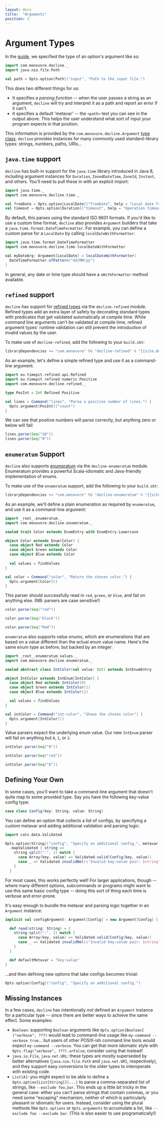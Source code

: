 ```yaml
---
layout: docs
title:  "Arguments"
position: 3
---
```


# Argument Types

In the [guide](/usage.html), we specified the type of an option's argument like so:

```scala mdoc:to-string
import com.monovore.decline._
import java.nio.file.Path

val path = Opts.option[Path]("input", "Path to the input file.")
```

This does two different things for us:

- It specifies a _parsing function_ -- when the user passes a string as an argument, `decline` will try and
  interpret it as a path and report an error if it can't.
- It specifies a default 'metavar' -- the `<path>` text you can see in the output above. This helps the user
  understand what sort of input your program expects in that position.
  
This information is provided by the `com.monovore.decline.Argument` [type class](https://typelevel.org/cats/typeclasses.html).
`decline` provides instances for many commonly used standard-library types: strings, numbers, paths, URIs...

## `java.time` support

`decline` has built-in support for the `java.time` library introduced in Java 8,
including argument instances for `Duration`, `ZonedDateTime`, `ZoneId`, `Instant`, and others.
You'll need to pull these in with an explicit import:

```scala mdoc:to-string
import java.time._
import com.monovore.decline.time._

val fromDate = Opts.option[LocalDate]("fromDate", help = "Local date from where start looking at data")
val timeout = Opts.option[Duration]("timeout", help = "Operation timeout")
```

By default, this parses using the standard ISO 8601 formats.
If you'd like to use a custom time format,
`decline` also provides `Argument` builders that take a `java.time.format.DateTimeFormatter`.
For example, you can define a custom parse for a `LocalDate` by calling `localDateWithFormatter`:

```scala mdoc:to-string
import java.time.format.DateTimeFormatter
import com.monovore.decline.time.localDateWithFormatter

val myDateArg: Argument[LocalDate] = localDateWithFormatter(
  DateTimeFormatter.ofPattern("dd/MM/yy")
)
```

In general, any date or time type should have a `xWithFormatter` method available.

## `refined` support

`decline` has support for [refined types](https://github.com/fthomas/refined) via the `decline-refined` module.
Refined types add an extra layer of safety by decorating standard types with predicates that get validated
automatically at compile time.
While command line arguments can't be validated at compile time,
refined argument types' runtime validation can still prevent
the introduction of invalid values by the user.

To make use of `decline-refined`, add the following to your `build.sbt`:

```scala
libraryDependencies += "com.monovore" %% "decline-refined" % "{{site.declineVersion}}"
```

As an example, let's define a simple refined type and use it as a command-line argument.

```scala mdoc:to-string
import eu.timepit.refined.api.Refined
import eu.timepit.refined.numeric.Positive
import com.monovore.decline.refined._

type PosInt = Int Refined Positive

val lines = Command("lines", "Parse a positive number of lines.") {
  Opts.argument[PosInt]("count")
}
```

We can see that positive numbers will parse correctly, but anything zero or below will fail:

```scala mdoc:to-string
lines.parse(Seq("10"))
lines.parse(Seq("0"))
```

## `enumeratum` Support

`decline` also supports [enumeratum](https://github.com/lloydmeta/enumeratum) via the `decline-enumeratum` module.
Enumeratum provides a powerful Scala-idiomatic and Java-friendly implementation of enums.

To make use of the `enumeratum` support, add the following to your `build.sbt`:

```scala
libraryDependencies += "com.monovore" %% "decline-enumeratum" % "{{site.declineVersion}}"
```

As an example,
we'll define a plain enumeration as required by `enumeratum`,
and use it as a command-line argument:

```scala mdoc:to-string
import _root_.enumeratum._
import com.monovore.decline.enumeratum._

sealed trait Color extends EnumEntry with EnumEntry.Lowercase

object Color extends Enum[Color] {
  case object Red extends Color
  case object Green extends Color
  case object Blue extends Color
    
  val values = findValues
}

val color = Command("color", "Return the chosen color.") {
  Opts.argument[Color]()
}
```

This parser should successfully read in `red`, `green`, or `blue`, and fail on anything else.
(NB: parsers are case sensitive!)

```scala mdoc:to-string
color.parse(Seq("red"))

color.parse(Seq("black"))

color.parse(Seq("Red"))
```

`enumeratum` also supports _value enums_, which are enumerations that are based on a value different than the actual
enum value name. Here's the same enum type as before, but backed by an integer:

```scala mdoc:to-string
import _root_.enumeratum.values._
import com.monovore.decline.enumeratum._

sealed abstract class IntColor(val value: Int) extends IntEnumEntry

object IntColor extends IntEnum[IntColor] {
  case object Red extends IntColor(0)
  case object Green extends IntColor(1)
  case object Blue extends IntColor(2)

  val values = findValues
}

val intColor = Command("int-color", "Shows the chosen color") {
  Opts.argument[IntColor]()
}
```

Value parsers expect the underlying enum value.
Our new `IntEnum` parser will fail on anything but `0`, `1`, or `2`.

```scala mdoc:to-string
intColor.parse(Seq("0"))

intColor.parse(Seq("red"))

intColor.parse(Seq("8"))
```

## Defining Your Own

In some cases, you'll want to take a command-line argument that doesn't quite map to some provided type.
Say you have the following key-value config type:

```scala mdoc:to-string
case class Config(key: String, value: String)
```

You can define an option that collects a list of configs, by specifying a
custom metavar and adding additional validation and parsing logic:

```scala mdoc:to-string
import cats.data.Validated

Opts.option[String]("config", "Specify an additional config.", metavar = "key:value")
  .mapValidated { string =>
    string.split(":", 2) match {
      case Array(key, value) => Validated.valid(Config(key, value))
      case _ => Validated.invalidNel(s"Invalid key:value pair: $string")
    }
  }
```

For most cases, this works perfectly well! For larger applications, though --
where many different options, subcommands or programs might want to use this
same basic config type -- doing this sort of thing each time is verbose and
error-prone.

It's easy enough to bundle the metavar and parsing logic together in an `Argument` instance:

```scala mdoc:to-string
implicit val configArgument: Argument[Config] = new Argument[Config] {

  def read(string: String) = {
    string.split(":", 2) match {
      case Array(key, value) => Validated.valid(Config(key, value))
      case _ => Validated.invalidNel(s"Invalid key:value pair: $string")
    }
  }

  def defaultMetavar = "key:value"
}
```

...and then defining new options that take configs becomes trivial:

```scala mdoc:to-string
Opts.option[Config]("config", "Specify an additional config.")
```

## Missing Instances

In a few cases, `decline` has intentionally _not_ defined an `Argument` instance for a particular type -- since there
are better ways to achieve the same effect. Some examples:

- `Boolean`: supporting `Boolean` arguments like `Opts.option[Boolean]("verbose", ???)` would lead to command-line usage like 
  `my-command --verbose true`... but users of other POSIX-ish command line tools would expect `my-command --verbose`.
  You can get that more idiomatic style with `Opts.flag("verbose", ???).orFalse`; consider using that instead!
- `java.io.File`, `java.net.URL`: these types are mostly superseded by better alternatives (`java.nio.file.Path` and
  `java.net.URI`, respectively), and they support easy conversions to the older types to interoperate with existing code.
- `List[A]`: you might expect to be able to define a `Opts.option[List[String]](...)` to parse a comma-separated list of
  strings, like `--exclude foo,bar`. This ends up a little bit tricky in the general case: either you can't parse strings
  that contain commas, or you need some "escaping" mechanism, neither of which is particularly pleasant or idiomatic for
  users. Instead, consider using the plural methods like `Opts.options` or `Opts.arguments` to accumulate a list,
  like `--exclude foo --exclude bar`. (This is also easier to use programatically!)